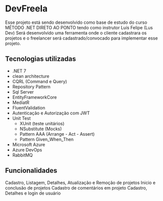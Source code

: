 ﻿
<h1>DevFreela</h1>

<p>
    Esse projeto está sendo desenvolvido como base de estudo do curso MÉTODO .NET DIRETO AO PONTO tendo como instrutor Luís Felipe (Lus Dev)
    Será desenvolvido uma ferramenta onde o cliente cadastrara os projetos e o freelancer será cadastrado/convocado para implementar esse projeto.
</p>


<h2>Tecnologias utilizadas</h2>
 
<ul>
    <li>.NET 7</li>
    <li>clean architecture</li>
    <li>CQRL (Command e Query)</li>
    <li>Repository Pattern</li>
    <li>Sql Server</li>
    <li>EntityFrameworkCore</li>
    <li>MediatR</li>
    <li>FluentValidation </li>
    <li>Autenticação e Autorização com JWT</li>
    <li>
        Unit Test
        <ul>
            <li>XUnit (teste unitários)</li>
            <li>NSubstitute (Mocks)</li>
            <li>Pattern AAA (Arrange - Act - Assert)</li>
            <li>Pattern Given_When_Then</li>           
        </ul>
    </li>
    <li>Microsoft Azure</li>
    <li>Azure DevOps</li>
	<li>RabbitMQ</li>
</ul> 
 
<h2>Funcionalidades</h2>

<p>
    Cadastro, Listagem, Detalhes, Atualização e Remoção de projetos
    Inicio e conclusão de projetos
    Cadastro de comentários em projeto
    Cadastro, Detalhes e login de usuário
</p>

 
